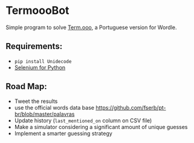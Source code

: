 # TermoooBot

Simple program to solve [Term.ooo](https://newsbeezer.com/portugaleng/wordle-becomes-viral-and-there-is-already-a-portuguese-version-term-ooo/), a Portuguese version for Wordle.

Requirements: 
----------
+ `pip install Unidecode`
+ [Selenium for Python](https://selenium-python.readthedocs.io/)

Road Map:
-------
+ Tweet the results
+ use the official words data base https://github.com/fserb/pt-br/blob/master/palavras
+ Update history (`last_mentioned_on` column on CSV file)
+ Make a simulator considering a significant amount of unique guesses
+ Implement a smarter guessing strategy
